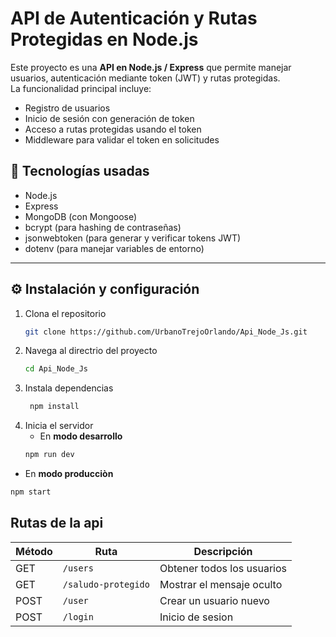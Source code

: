 # API de Autenticación y Rutas Protegidas en Node.js

Este proyecto es una **API en Node.js / Express** que permite manejar usuarios, autenticación mediante token (JWT) y rutas protegidas.  
La funcionalidad principal incluye:

- Registro de usuarios  
- Inicio de sesión con generación de token  
- Acceso a rutas protegidas usando el token  
- Middleware para validar el token en solicitudes

## 🧩 Tecnologías usadas

- Node.js  
- Express  
- MongoDB (con Mongoose)  
- bcrypt (para hashing de contraseñas)  
- jsonwebtoken (para generar y verificar tokens JWT)  
- dotenv (para manejar variables de entorno)

---

## ⚙️ Instalación y configuración

1. Clona el repositorio  
   ```bash
   git clone https://github.com/UrbanoTrejoOrlando/Api_Node_Js.git
2. Navega al directrio del proyecto
   ```bash
   cd Api_Node_Js
3. Instala dependencias
   ```bash
    npm install
4. Inicia el servidor
   - En **modo desarrollo**
   ```bash
   npm run dev
  - En **modo producciòn**
   ```bash
   npm start
  ```
## Rutas de la api

| Método | Ruta               | Descripción                    |
|--------|--------------------|--------------------------------|
| GET    | `/users`           | Obtener todos los usuarios     |
| GET    | `/saludo-protegido`| Mostrar el mensaje oculto      |
| POST    | `/user`           | Crear un usuario nuevo         |
| POST   | `/login`           | Inicio de sesion               |



